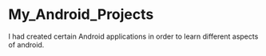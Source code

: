 # My_Android_Projects
I had created certain Android applications in order to learn different aspects of android.
